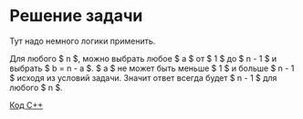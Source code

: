 <h1> Решение задачи </h1>

Тут надо немного логики применить. 

Для любого $ n $, можно выбрать любое $ a $ от $ 1 $ до $ n - 1 $ и выбрать $ b = n - a $. $ a $ не может быть меньше $ 1 $ и больше $ n - 1 $ исходя из условий задачи. Значит ответ всегда будет $ n - 1 $ для любого $ n $. 

[Код С++](Solution_С.cpp)

